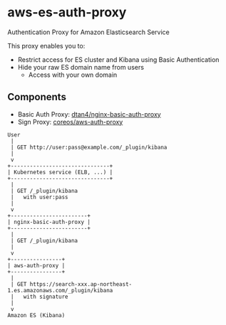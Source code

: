 # aws-es-auth-proxy

Authentication Proxy for Amazon Elasticsearch Service

This proxy enables you to:

- Restrict access for ES cluster and Kibana using Basic Authentication
- Hide your raw ES domain name from users
  - Access with your own domain

## Components

- Basic Auth Proxy: [dtan4/nginx-basic-auth-proxy](https://github.com/dtan4/nginx-basic-auth-proxy)
- Sign Proxy: [coreos/aws-auth-proxy](https://github.com/coreos/aws-auth-proxy)

```
User
 |
 | GET http://user:pass@example.com/_plugin/kibana
 |
 v
+-------------------------------+
| Kubernetes service (ELB, ...) |
+-------------------------------+
 |
 | GET /_plugin/kibana
 |   with user:pass
 |
 v
+------------------------+
| nginx-basic-auth-proxy |
+------------------------+
 |
 | GET /_plugin/kibana
 |
 v
+----------------+
| aws-auth-proxy |
+----------------+
 |
 | GET https://search-xxx.ap-northeast-1.es.amazonaws.com/_plugin/kibana
 |   with signature
 |
 v
Amazon ES (Kibana)
```
